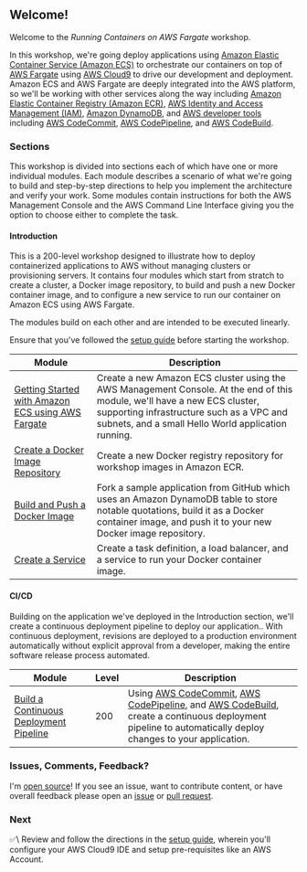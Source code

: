 ## Welcome!

Welcome to the _Running Containers on AWS Fargate_ workshop.

In this workshop, we're going deploy applications using [Amazon Elastic
Container Service (Amazon ECS)][ecs] to orchestrate our containers on top of
[AWS Fargate][fargate] using [AWS Cloud9][cloud9] to drive our development and
deployment. Amazon ECS and AWS Fargate are deeply integrated into the AWS
platform, so we'll be working with other services along the way including
[Amazon Elastic Container Registry (Amazon ECR)][ecr], [AWS
Identity and Access Management (IAM)][iam], [Amazon DynamoDB][dynamodb], and
[AWS developer tools][dev-tools] including [AWS CodeCommit][codecommit], [AWS
CodePipeline][codepipeline], and [AWS CodeBuild][codebuild].

### Sections

This workshop is divided into sections each of which have one or more individual
modules. Each module describes a scenario of what we're going to build and
step-by-step directions to help you implement the architecture and verify your
work. Some modules contain instructions for both the AWS Management Console and
the AWS Command Line Interface giving you the option to choose either to
complete the task.

#### Introduction

This is a 200-level workshop designed to illustrate how to deploy containerized
applications to AWS without managing clusters or provisioning servers. It
contains four modules which start from stratch to create a cluster, a Docker
image repository, to build and push a new Docker container image, and to
configure a new service to run our container on Amazon ECS using AWS Fargate.

The modules build on each other and are intended to be executed linearly.

Ensure that you've followed the [setup guide][setup] before starting the
workshop.

| Module | Description |
| ---------------- | -------------------------------------------------------- |
| [Getting Started with Amazon ECS using AWS Fargate][getting-started] | Create a new Amazon ECS cluster using the AWS Management Console. At the end of this module, we'll have a new ECS cluster, supporting infrastructure such as a VPC and subnets, and a small Hello World application running. |
| [Create a Docker Image Repository][create-docker-image-repository] | Create a new Docker registry repository for workshop images in Amazon ECR. |
| [Build and Push a Docker Image][build-push-image] | Fork a sample application from GitHub which uses an Amazon DynamoDB table to store notable quotations, build it as a Docker container image, and push it to your new Docker image repository. |
| [Create a Service][create-a-service] | Create a task definition, a load balancer, and a service to run your Docker container image. |

#### CI/CD

Building on the application we've deployed in the Introduction section, we'll
create a continuous deployment pipeline to deploy our application.. With
continuous deployment, revisions are deployed to a production environment
automatically without explicit approval from a developer, making the entire
software release process automated.

| Module | Level | Description |
| ---------------- | --- | -------------------------------------------------------- |
| [Build a Continuous Deployment Pipeline][build-a-continuous-deployment-pipeline] | 200 | Using [AWS CodeCommit][codecommit], [AWS CodePipeline][codepipeline], and [AWS CodeBuild][codebuild], create a continuous deployment pipeline to automatically deploy changes to your application. |

### Issues, Comments, Feedback?

I'm [open source][repo]! If you see an issue, want to contribute content, or
have overall feedback please open an [issue][issue] or [pull request][pull].

### Next

✅\  Review and follow the directions in the [setup guide][setup], wherein you'll
configure your AWS Cloud9 IDE and setup pre-requisites like an AWS Account.

[ecs]: http://aws.amazon.com/ecs/
[ecr]: http://aws.amazon.com/ecr/
[fargate]: http://aws.amazon.com/fargate/
[cloud9]: http://aws.amazon.com/cloud9/
[iam]: http://aws.amazon.com/iam/
[dynamodb]: http://aws.amazon.com/dynamodb/
[dev-tools]: https://aws.amazon.com/products/developer-tools/
[codepipeline]: http://aws.amazon.com/codepipeline/
[codebuild]: http://aws.amazon.com/codebuild/
[codecommit]: http://aws.amazon.com/codecommit/
[setup]: setup.html
[getting-started]: getting-started-with-amazon-ecs-using-aws-fargate.html
[create-docker-image-repository]: create-a-docker-image-repository.html
[build-push-image]: build-and-push-a-docker-image.html
[create-a-service]: create-a-service.html
[build-a-continuous-deployment-pipeline]: build-a-continuous-deployment-pipeline.html
[repo]: https://github.com/aws-samples/aws-fargate-workshop
[issue]: https://github.com/aws-samples/aws-fargate-workshop/issues
[pull]: https://github.com/aws-samples/aws-fargate-workshop/pulls
